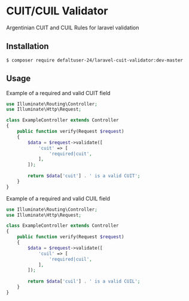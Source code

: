 # CUIT/CUIL Validator
Argentinian CUIT and CUIL Rules for laravel validation

## Installation

```console
$ composer require defaltuser-24/laravel-cuit-validator:dev-master
```

## Usage

Example of a required and valid CUIT field

```php
use Illuminate\Routing\Controller;
use Illuminate\Http\Request;

class ExampleController extends Controller
{   
    public function verify(Request $request)
    {
        $data = $request->validate([
            'cuit' => [
                'required|cuit',
            ],
        ]);
        
        return $data['cuit'] . ' is a valid CUIT';
    }
}
```

Example of a required and valid CUIL field

```php
use Illuminate\Routing\Controller;
use Illuminate\Http\Request;

class ExampleController extends Controller
{   
    public function verify(Request $request)
    {
        $data = $request->validate([
            'cuil' => [
                'required|cuil',
            ],
        ]);
        
        return $data['cuil'] . ' is a valid CUIL';
    }
}
```